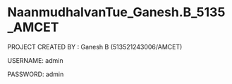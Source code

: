 # NaanmudhalvanTue_Ganesh.B_5135_AMCET

PROJECT CREATED BY : Ganesh B (513521243006/AMCET)

USERNAME: admin

PASSWORD: admin
